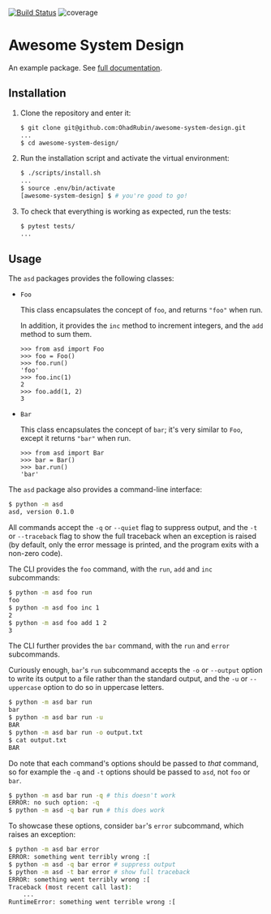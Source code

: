 [![Build Status](https://travis-ci.org/OhadRubin/Awesome-System-Design.svg?branch=master)](https://travis-ci.org/OhadRubin/Awesome-System-Design)
![coverage](https://codecov.io/gh/OhadRubin/awesome-system-design/branch/master/graph/badge.svg)

# Awesome System Design

An example package. See [full documentation](https://advanced-system-design-awesome-system-design.readthedocs.io/en/latest/).

## Installation

1. Clone the repository and enter it:

    ```sh
    $ git clone git@github.com:OhadRubin/awesome-system-design.git
    ...
    $ cd awesome-system-design/
    ```

2. Run the installation script and activate the virtual environment:

    ```sh
    $ ./scripts/install.sh
    ...
    $ source .env/bin/activate
    [awesome-system-design] $ # you're good to go!
    ```

3. To check that everything is working as expected, run the tests:


    ```sh
    $ pytest tests/
    ...
    ```

## Usage

The `asd` packages provides the following classes:

- `Foo`

    This class encapsulates the concept of `foo`, and returns `"foo"` when run.

    In addition, it provides the `inc` method to increment integers, and the
    `add` method to sum them.

    ```pycon
    >>> from asd import Foo
    >>> foo = Foo()
    >>> foo.run()
    'foo'
    >>> foo.inc(1)
    2
    >>> foo.add(1, 2)
    3
    ```

- `Bar`

    This class encapsulates the concept of `bar`; it's very similar to `Foo`,
    except it returns `"bar"` when run.

    ```pycon
    >>> from asd import Bar
    >>> bar = Bar()
    >>> bar.run()
    'bar'
    ```

The `asd` package also provides a command-line interface:

```sh
$ python -m asd
asd, version 0.1.0
```

All commands accept the `-q` or `--quiet` flag to suppress output, and the `-t`
or `--traceback` flag to show the full traceback when an exception is raised
(by default, only the error message is printed, and the program exits with a
non-zero code).

The CLI provides the `foo` command, with the `run`, `add` and `inc`
subcommands:

```sh
$ python -m asd foo run
foo
$ python -m asd foo inc 1
2
$ python -m asd foo add 1 2
3
```

The CLI further provides the `bar` command, with the `run` and `error`
subcommands.

Curiously enough, `bar`'s `run` subcommand accepts the `-o` or `--output`
option to write its output to a file rather than the standard output, and the
`-u` or `--uppercase` option to do so in uppercase letters.

```sh
$ python -m asd bar run
bar
$ python -m asd bar run -u
BAR
$ python -m asd bar run -o output.txt
$ cat output.txt
BAR
```

Do note that each command's options should be passed to *that* command, so for
example the `-q` and `-t` options should be passed to `asd`, not `foo` or
`bar`.

```sh
$ python -m asd bar run -q # this doesn't work
ERROR: no such option: -q
$ python -m asd -q bar run # this does work
```

To showcase these options, consider `bar`'s `error` subcommand, which raises an
exception:

```sh
$ python -m asd bar error
ERROR: something went terribly wrong :[
$ python -m asd -q bar error # suppress output
$ python -m asd -t bar error # show full traceback
ERROR: something went terribly wrong :[
Traceback (most recent call last):
    ...
RuntimeError: something went terrible wrong :[
```
